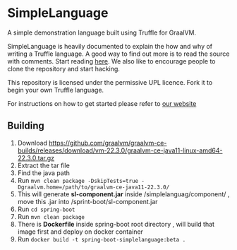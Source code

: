 # SimpleLanguage

A simple demonstration language built using Truffle for GraalVM.

SimpleLanguage is heavily documented to explain the how and why of writing a
Truffle language. A good way to find out more is to read the source with
comments. Start reading [here](https://github.com/graalvm/simplelanguage/blob/master/language/src/main/java/com/oracle/truffle/sl/SLLanguage.java).
We also like to encourage people to clone the repository and start hacking.

This repository is licensed under the permissive UPL licence. Fork it to begin
your own Truffle language.

For instructions on how to get started please refer to [our website](http://www.graalvm.org/docs/graalvm-as-a-platform/implement-language/)

## Building
1. Download  https://github.com/graalvm/graalvm-ce-builds/releases/download/vm-22.3.0/graalvm-ce-java11-linux-amd64-22.3.0.tar.gz
2. Extract the tar file
3. Find the java path 
4. Run ```mvn clean package -DskipTests=true -Dgraalvm.home=/path/to/graalvm-ce-java11-22.3.0/```
5. This will generate **sl-component.jar** inside /simplelanguag/component/ , move this .jar into /sprint-boot/sl-component.jar
6. Run ```cd spring-boot```
7. Run ```mvn clean package```
8. There is **Dockerfile** inside spring-boot root directory , will build that image first and deploy on docker container
9. Run ```docker build -t spring-boot-simplelanguage:beta .```